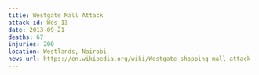 ```yaml
---
title: Westgate Mall Attack
attack-id: Wes_13
date: 2013-09-21
deaths: 67
injuries: 200
location: Westlands, Nairobi
news_url: https://en.wikipedia.org/wiki/Westgate_shopping_mall_attack
---
```

